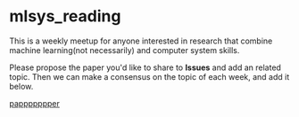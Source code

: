 # mlsys_reading

This is a weekly meetup for anyone interested in research that combine machine learning(not necessarily) and computer system skills.

Please propose the paper you'd like to share to **Issues** and add an related topic. Then we can make a consensus on the topic of each week, and add it below.


[pappppppper](http://www.google.com/)

